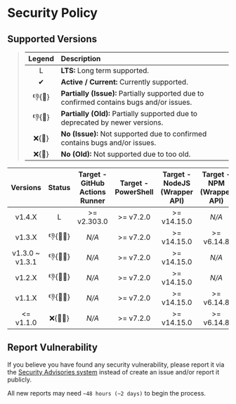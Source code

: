 # Security Policy

## Supported Versions

> | **Legend** | **Description** |
> |:-:|:--|
> | L | **LTS:** Long term supported. |
> | ✔ | **Active / Current:** Currently supported. |
> | 👎{🐛} | **Partially (Issue):** Partially supported due to confirmed contains bugs and/or issues. |
> | 👎{🧓} | **Partially (Old):** Partially supported due to deprecated by newer versions. |
> | ❌{🐛} | **No (Issue):** Not supported due to confirmed contains bugs and/or issues. |
> | ❌{🧓} | **No (Old):** Not supported due to too old. |

| **Versions** | **Status** | **Target - GitHub Actions Runner** | **Target - PowerShell** | **Target - NodeJS (Wrapper API)** | **Target - NPM (Wrapper API)** |
|:-:|:-:|:-:|:-:|:-:|:-:|
| v1.4.X | L | >= v2.303.0 | >= v7.2.0 | >= v14.15.0 | *N/A* |
| v1.3.X | 👎{🐛🧓} | *N/A* | >= v7.2.0 | >= v14.15.0 | >= v6.14.8 |
| v1.3.0 \~ v1.3.1 | 👎{🐛🧓} | *N/A* | >= v7.2.0 | >= v14.15.0 | *N/A* |
| v1.2.X | 👎{🐛🧓} | *N/A* | >= v7.2.0 | >= v14.15.0 | *N/A* |
| v1.1.X | 👎{🐛🧓} | *N/A* | >= v7.2.0 | >= v14.15.0 | >= v6.14.8 |
| <= v1.1.0 | ❌{🐛🧓} | *N/A* | >= v7.2.0 | >= v14.15.0 | >= v6.14.8 |

## Report Vulnerability

If you believe you have found any security vulnerability, please report it via the [Security Advisories system](https://github.com/hugoalh-studio/ghactions-toolkit-powershell/security/advisories/new) instead of create an issue and/or report it publicly.

All new reports may need `~48 hours (~2 days)` to begin the process.
